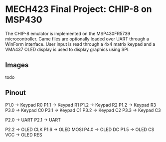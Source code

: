 # MECH423 Final Project: CHIP-8 on MSP430

The CHIP-8 emulator is implemented on the MSP430FR5739 microcontroller. Game
files are optionally loaded over UART through a WinForm interface. User input
is read through a 4x4 matrix keypad and a VMA437 OLED display is used to
display graphics using SPI.

## Images
todo

## Pinout

P1.0 -> Keypad R0
P1.1 -> Keypad R1
P1.2 -> Keypad R2
P1.2 -> Keypad R3
P3.0 -> Keypad C0
P3.1 -> Keypad C1
P3.2 -> Keypad C2
P3.3 -> Keypad C3

P2.0 -> UART
P2.1 -> UART

P2.2 -> OLED CLK
P1.6 -> OLED MOSI
P4.0 -> OLED DC
P1.5 -> OLED CS
VCC  -> OLED RES

